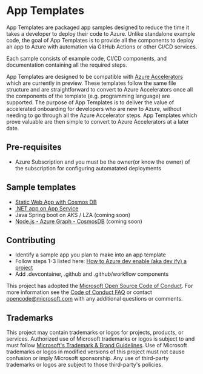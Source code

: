 # App Templates

App Templates are packaged app samples designed to reduce the time it takes a developer to deploy their code to Azure. Unlike standalone example code, the goal of App Templates is to provide all the components to deploy an app to Azure with automation via GitHub Actions or other CI/CD services. 

Each sample consists of example code, CI/CD components, and documentation containing all the required steps.

App Templates are designed to be compatible with [Azure Accelerators](https://github.com/Azure/azure-dev/) which are currently in preview. These templates follow the same file structure and are straightforward to convert to Azure Accelerators once all the components of the template (e.g. programming language) are supported. The purpose of App Templates is to deliver the value of accelerated onboarding for developers who are new to Azure, without needing to go through all the Azure Accelerator steps. App Templates which prove valuable are then simple to convert to Azure Accelerators at a later date.

## Pre-requisites
- Azure Subscription and you must be the owner(or know the owner) of the subscription for configuring automatated deployments

## Sample templates

- [Static Web App with Cosmos DB](https://github.com/microsoft/csu-digiapps-p-azure-function-graphql-cosmosdb)
- [.NET app on App Service](https://github.com/Azure-Samples/app-templates-dotnet-azuresql-appservice)
- Java Spring boot on AKS / LZA (coming soon)
- [Node.js - Azure Graph - CosmosDB](https://github.com/microsoft/csu-digiapps-p-azaccel-cosmos-graph-nodejs) (coming soon)


## Contributing

- Identify a sample app you plan to make into an app template
- Follow steps 1-3 listed here: [How to Azure dev enable (aka dev ify) a project](https://github.com/Azure/azure-dev/wiki/How-to-Azure-dev-enable-(aka-dev-ify)-a-project)
- Add .devcontainer, .github and .github/workflow components

This project has adopted the [Microsoft Open Source Code of Conduct](https://opensource.microsoft.com/codeofconduct/).
For more information see the [Code of Conduct FAQ](https://opensource.microsoft.com/codeofconduct/faq/) or
contact [opencode@microsoft.com](mailto:opencode@microsoft.com) with any additional questions or comments.

## Trademarks

This project may contain trademarks or logos for projects, products, or services. Authorized use of Microsoft 
trademarks or logos is subject to and must follow 
[Microsoft's Trademark & Brand Guidelines](https://www.microsoft.com/en-us/legal/intellectualproperty/trademarks/usage/general).
Use of Microsoft trademarks or logos in modified versions of this project must not cause confusion or imply Microsoft sponsorship.
Any use of third-party trademarks or logos are subject to those third-party's policies.
